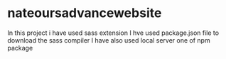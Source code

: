 # nateoursadvancewebsite

In this project i have used sass extension
I hve used package.json file to download the sass compiler
I have also used local server one of npm package 
